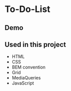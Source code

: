 ﻿# To-Do-List

## Demo

## Used in this project
- HTML
- CSS
- BEM convention
- Grid
- MediaQueries
- JavaScript
